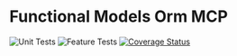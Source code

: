 # Functional Models Orm MCP

![Unit Tests](https://github.com/monolithst/functional-models-orm-mcp/actions/workflows/ut.yml/badge.svg?branch=master)
![Feature Tests](https://github.com/monolithst/functional-models-orm-mcp/actions/workflows/feature.yml/badge.svg?branch=master)
[![Coverage Status](https://coveralls.io/repos/github/monolithst/functional-models-orm-mcp/badge.svg?branch=master)](https://coveralls.io/github/monolithst/functional-models-orm-mcp?branch=master)
